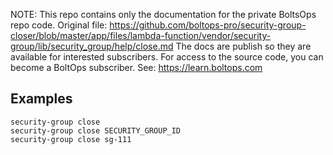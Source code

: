 <!-- note marker start -->
NOTE: This repo contains only the documentation for the private BoltsOps repo code.
Original file: https://github.com/boltops-pro/security-group-closer/blob/master/app/files/lambda-function/vendor/security-group/lib/security_group/help/close.md
The docs are publish so they are available for interested subscribers.
For access to the source code, you can become a BoltOps subscriber.
See: https://learn.boltops.com

<!-- note marker end -->

## Examples

    security-group close
    security-group close SECURITY_GROUP_ID
    security-group close sg-111